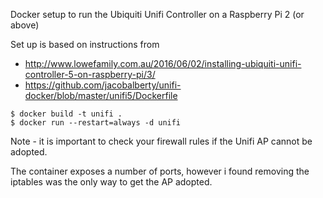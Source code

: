 Docker setup to run the Ubiquiti Unifi Controller on a Raspberry Pi 2 (or above)

Set up is based on instructions from 
* http://www.lowefamily.com.au/2016/06/02/installing-ubiquiti-unifi-controller-5-on-raspberry-pi/3/
* https://github.com/jacobalberty/unifi-docker/blob/master/unifi5/Dockerfile

```
$ docker build -t unifi .
$ docker run --restart=always -d unifi
```


Note - it is important to check your firewall rules if the Unifi AP cannot be adopted.  

The container exposes a number of ports, however i found removing the iptables was the 
only way to get the AP adopted.

